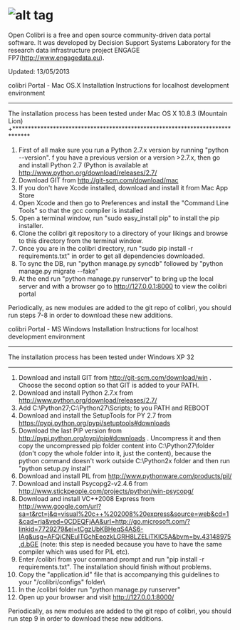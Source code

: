 ![alt tag](http://i43.tinypic.com/xly2bo.png)
===========
Open Colibri is a free and open source community-driven data portal software.
It was developed by Decision Support Systems Laboratory for the research data infrastructure project ENGAGE FP7(http://www.engagedata.eu).

Updated: 13/05/2013

colibri Portal - Mac OS.X Installation Instructions for localhost development environment
******************************************************************************
The installation process has been tested under Mac OS X 10.8.3 (Mountain Lion)
+*****************************************************************************

1.	First of all make sure you run a Python 2.7.x version by running "python --version". f you have a previous version or a version >2.7.x, then go and install Python 2.7 (Python is available at http://www.python.org/download/releases/2.7/
2.	Download GIT from http://git-scm.com/download/mac
3.	If you don't have Xcode installed, download and install it from Mac App Store
4.	Open Xcode and then go to Preferences and install the "Command Line Tools" so that the gcc compiler is installed
5.	Open a terminal window, run "sudo easy_install pip" to install the pip installer.
6.	Clone the colibri git repository to a directory of your likings and browse to this directory from the terminal window.
7.	Once you are in the colibri directory, run "sudo pip install -r requirements.txt" in order to get all dependencies downloaded.
8.	To sync the DB, run "python manage.py syncdb" followed by "python manage.py migrate --fake"
9.	At the end run "python manage.py runserver" to bring up the local server and with a browser go to http://127.0.0.1:8000 to view the colibri portal


Periodically, as new modules are added to the git repo of colibri, you should run steps 7-8 in order to download these new additions.



colibri Portal - MS Windows Installation Instructions for localhost development environment
*************************************************************
The installation process has been tested under Windows XP 32
*************************************************************

1.	Download and install GIT from http://git-scm.com/download/win . Choose the second option so that GIT is added to your PATH.
2.	Download and install Python 2.7.x from http://www.python.org/download/releases/2.7/
3.	Add C:\Python27\;C:\Python27\Scripts; to you PATH and REBOOT
4.	Download and install the SetupTools for PY 2.7 from https://pypi.python.org/pypi/setuptools#downloads
5.	Download the last PIP version from http://pypi.python.org/pypi/pip#downloads . Uncompress it and then copy the uncompressed pip folder content into C:\Python27\folder (don't copy the whole folder into it, just the content), because the python command doesn't work outside C:\Python2x folder and then run "python setup.py install"
6.	Download and install PIL from http://www.pythonware.com/products/pil/
7.	Download and install Psycopg2-v2.4.6 from http://www.stickpeople.com/projects/python/win-psycopg/
8.	Download and install VC++2008 Express from http://www.google.com/url?sa=t&rct=j&q=visual%20c++%202008%20express&source=web&cd=1&cad=rja&ved=0CDEQFjAA&url=http://go.microsoft.com/?linkid=7729279&ei=tCgzUbKBHeqS4AS6-IAg&usg=AFQjCNEulTGchEeozkLGRH8LZELiTKlC5A&bvm=bv.43148975,d.bGE (note: this step is needed because you have to have the same compiler which was used for PIL etc).
9.	Enter /colibri from your command prompt and run "pip install -r requirements.txt". The installation should finish without problems.
10.	Copy the "application.id" file that is accompanying this guidelines to your "/colibri/configs" folder\
11.	In the /colibri folder run "python manage.py runserver"
12.	Open up your browser and visit http://127.0.0.1:8000/


Periodically, as new modules are added to the git repo of colibri, you should run step 9 in order to download these new additions.


